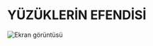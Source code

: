 # YÜZÜKLERİN EFENDİSİ


![Ekran görüntüsü ](https://user-images.githubusercontent.com/112376639/196054050-37114272-76a1-447c-8706-8e57d5d371e3.png)
